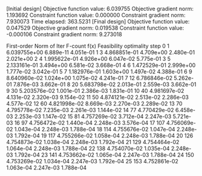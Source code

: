 [Initial design]
Objective function value: 6.039755
Objective gradient norm: 1.193692
Constraint function value: 0.000000
Constraint gradient norm: 7.930073
Time elapsed: 363.5231
[Final design]
Objective function value: 0.047529
Objective gradient norm: 0.019538
Constraint function value: -0.000106
Constraint gradient norm: 9.273018

First-order      Norm of
 Iter F-count            f(x)  Feasibility   optimality         step
    0       1    6.039755e+00    6.889e-11    4.051e-01
    1       3    4.868851e-01    4.709e+00    2.480e-01    2.021e+00
    2       4    1.995622e-01    4.926e+00    6.047e-02    5.775e-01
    3       5    2.133161e-01    3.494e+00    6.581e-02    3.668e-01
    4       6    1.472529e-01    2.999e+00    1.777e-02    3.042e-01
    5       7    1.182976e-01    1.603e+00    1.497e-02    4.388e-01
    6       9    8.640960e-02    1.024e+00    1.075e-02    4.241e-01
    7      12    6.786846e-02    5.262e-01    7.876e-03    3.662e-01
    8      20    5.683798e-02    2.013e-01    2.559e-03    3.662e-01
    9      30    5.203576e-02    1.001e-01    2.386e-03    1.831e-01
   10      40    4.981697e-02    4.131e-02    2.320e-03    9.154e-02
   11      50    4.874121e-02    2.513e-02    2.286e-03    4.577e-02
   12      60    4.821998e-02    8.669e-03    2.270e-03    2.289e-02
   13      70    4.795778e-02    7.235e-03    2.261e-03    1.144e-02
   14      77    4.770429e-02    6.458e-03    2.253e-03    1.147e-02
   15      81    4.757269e-02    3.712e-04    2.247e-03    5.721e-03
   16      97    4.756472e-02    1.440e-04    2.248e-03    3.576e-04
   17     107    4.756069e-02    1.043e-04    2.248e-03    1.788e-04
   18     114    4.755676e-02    1.047e-04    2.248e-03    1.792e-04
   19     117    4.755266e-02    1.058e-04    2.248e-03    1.788e-04
   20     126    4.754873e-02    1.038e-04    2.248e-03    1.792e-04
   21     129    4.754464e-02    1.064e-04    2.248e-03    1.788e-04
   22     138    4.754070e-02    1.035e-04    2.248e-03    1.792e-04
   23     141    4.753662e-02    1.065e-04    2.247e-03    1.788e-04
   24     150    4.753269e-02    1.034e-04    2.247e-03    1.792e-04
   25     153    4.752861e-02    1.063e-04    2.247e-03    1.788e-04
